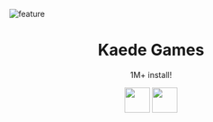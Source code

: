 ![feature](https://user-images.githubusercontent.com/55743370/201122782-01684724-aa0f-4b7a-999a-a98648fdf160.png)

<!-- <p align="center">
  <a href="https://kaedeee.xsrv.jp"><img src="https://user-images.githubusercontent.com/55743370/167286984-5e9d4075-6470-40af-b35b-cd23f7a9251a.png" width="100px;" /></a>
</p> -->
  
<h1 align="center">Kaede Games</h1>
<p align="center">1M+ install!</p>

<p align="center">
  <a href="https://bit.ly/kaedapple"><img src="https://user-images.githubusercontent.com/55743370/167287228-998174e7-6b66-4725-b9eb-0ba3e894769b.png" height="45px;" /></a>
  <a href="https://bit.ly/kaedroid"><img src="https://user-images.githubusercontent.com/55743370/167287231-46761cba-3f9c-4a49-9a6b-dd61ee086d7e.png" height="45px;" /></a>
</p>

<!-- ![](https://play-lh.googleusercontent.com/IpWyp8IXKj2sC3LWqynnFQF5UR-GIV51zFA-ELF1gMcaek1b9DFIjctkp-Zr9_xQjmiW=w1440-h620)
<h2 align="center">University App</h2>
<p align="center">
  🏆 Top Edu App #94
</p> -->
